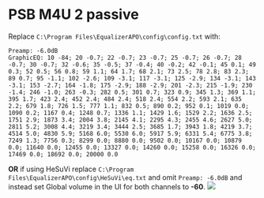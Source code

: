 # PSB M4U 2 passive
Replace `C:\Program Files\EqualizerAPO\config\config.txt` with:
```
Preamp: -6.0dB
GraphicEQ: 10 -84; 20 -0.7; 22 -0.7; 23 -0.7; 25 -0.7; 26 -0.7; 28 -0.7; 30 -0.7; 32 -0.6; 35 -0.5; 37 -0.4; 40 -0.2; 42 -0.1; 45 0.1; 49 0.3; 52 0.5; 56 0.8; 59 1.1; 64 1.7; 68 2.1; 73 2.5; 78 2.8; 83 2.3; 89 0.7; 95 -1.1; 102 -2.6; 109 -3.1; 117 -3.1; 125 -2.9; 134 -3.1; 143 -3.1; 153 -2.7; 164 -1.8; 175 -2.9; 188 -2.9; 201 -2.3; 215 -1.9; 230 -1.4; 246 -1.0; 263 -0.3; 282 0.5; 301 0.7; 323 0.9; 345 1.3; 369 1.1; 395 1.7; 423 2.4; 452 2.4; 484 2.4; 518 2.4; 554 2.2; 593 2.1; 635 2.2; 679 1.8; 726 1.5; 777 1.1; 832 0.5; 890 0.2; 952 0.1; 1019 0.0; 1090 0.2; 1167 0.4; 1248 0.7; 1336 1.1; 1429 1.6; 1529 2.2; 1636 2.5; 1751 2.9; 1873 3.4; 2004 3.8; 2145 4.1; 2295 4.3; 2455 4.6; 2627 5.0; 2811 5.2; 3008 4.4; 3219 3.4; 3444 2.5; 3685 1.7; 3943 1.8; 4219 3.7; 4514 5.0; 4830 5.9; 5168 6.0; 5530 6.0; 5917 5.9; 6331 5.4; 6775 3.8; 7249 1.3; 7756 0.3; 8299 0.0; 8880 0.0; 9502 0.0; 10167 0.0; 10879 0.0; 11640 0.0; 12455 0.0; 13327 0.0; 14260 0.0; 15258 0.0; 16326 0.0; 17469 0.0; 18692 0.0; 20000 0.0
```
**OR** if using HeSuVi replace `C:\Program Files\EqualizerAPO\config\HeSuVi\eq.txt` and omit `Preamp: -6.0dB` and instead set Global volume in the UI for both channels to **-60**.
![](https://raw.githubusercontent.com/jaakkopasanen/AutoEq/master/results/Headphone.com/innerfidelity/onear/PSB%20M4U%202%20passive/PSB%20M4U%202%20passive.png)